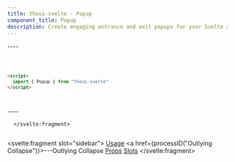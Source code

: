 ```yaml
---
title: theui-svelte - Popup
component_title: Popup
description: Create engaging entrance and exit popups for your Svelte app with TheUI-Svelte's Popup component, enhancing user interaction.
---
```


<script lang="ts">
  import type { PageData } from "./$types";
  import DocContainer from "$lib/ui/doc/Container.svelte";
  import Head from "$lib/ui/doc/Head.svelte";
  import Block from "$lib/ui/doc/Block.svelte";
  import Code from "$lib/ui/doc/Code.svelte";
  import DataTable from "$lib/ui/doc/DataTable.svelte";
  import Example from "$lib/ui/doc/Example.svelte";
  import { Popup } from "theui-svelte";
  import { processID } from "$lib";

  export let data: PageData;
</script>

<DocContainer>
  <Head title="Popup" text="--" edit_url={data.edit_url}/>
  <Block title="Setup">
    <p class="not-prose mb-4">----</p>
<Code title="Import">

```html
<script>
  import { Popup } from "theui-svelte"
</script>
```
</Code>
  </Block>

  <Block title="Usage">
    <Example title="Basic Example">
      <p class="not-prose mb-2">----</p>
      <svelte:fragment slot="example">
        
      </svelte:fragment>
<div slot="code">

```html

```
</div>
    </Example>
  </Block>

  <Block title="Props">
    <DataTable data={data.component.props} hideText={true} mb=8 />
    <DataTable data={data.component.dynamicProps} type="slots" title="Dynamic Props" hideText={true} />
  </Block>
  <Block title="Slots">
    <DataTable data={data.component.slots} type="slots"/>
  </Block>

  <svelte:fragment slot="sidebar">
    <a href="#usage">Usage</a>
    <a href={processID("Outlying Collapse")}>---Outlying Collapse</a>
    <a href="#props">Props</a>
    <a href="#slots">Slots</a>
  </svelte:fragment>

</DocContainer>